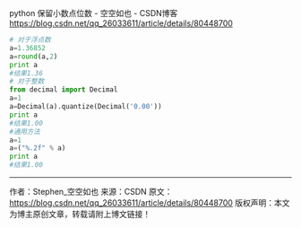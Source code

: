 python 保留小数点位数 - 空空如也 - CSDN博客 https://blog.csdn.net/qq_26033611/article/details/80448700
```py
# 对于浮点数
a=1.36852
a=round(a,2)
print a
#结果1.36
# 对于整数
from decimal import Decimal
a=1
a=Decimal(a).quantize(Decimal('0.00'))
print a
#结果1.00
#通用方法
a=1
a=("%.2f" % a)
print a
#结果1.00
```
--------------------- 
作者：Stephen_空空如也 
来源：CSDN 
原文：https://blog.csdn.net/qq_26033611/article/details/80448700 
版权声明：本文为博主原创文章，转载请附上博文链接！